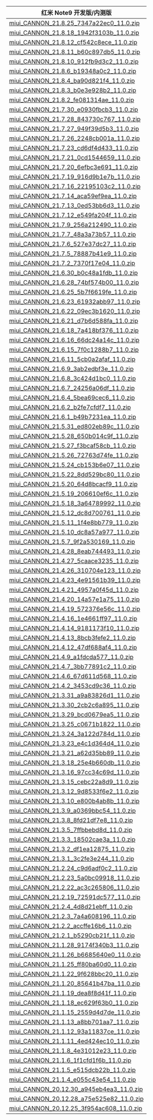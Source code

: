 | 红米 Note9  开发版/内测版    |
| ---- |
| [miui_CANNON_21.8.25_7347a22ec0_11.0.zip](https://bigota.d.miui.com/21.8.25/miui_CANNON_21.8.25_7347a22ec0_11.0.zip)    |
| [miui_CANNON_21.8.18_1942f3103b_11.0.zip](https://bigota.d.miui.com/21.8.18/miui_CANNON_21.8.18_1942f3103b_11.0.zip)    |
| [miui_CANNON_21.8.12_cf542c8ece_11.0.zip](https://bigota.d.miui.com/21.8.12/miui_CANNON_21.8.12_cf542c8ece_11.0.zip)    |
| [miui_CANNON_21.8.11_b60c897db5_11.0.zip](https://bigota.d.miui.com/21.8.11/miui_CANNON_21.8.11_b60c897db5_11.0.zip)    |
| [miui_CANNON_21.8.10_912fb9d3c2_11.0.zip](https://bigota.d.miui.com/21.8.10/miui_CANNON_21.8.10_912fb9d3c2_11.0.zip)    |
| [miui_CANNON_21.8.6_b19348a0c2_11.0.zip](https://bigota.d.miui.com/21.8.6/miui_CANNON_21.8.6_b19348a0c2_11.0.zip)    |
| [miui_CANNON_21.8.4_ba90d821f4_11.0.zip](https://bigota.d.miui.com/21.8.4/miui_CANNON_21.8.4_ba90d821f4_11.0.zip)    |
| [miui_CANNON_21.8.3_b0e3e928b2_11.0.zip](https://bigota.d.miui.com/21.8.3/miui_CANNON_21.8.3_b0e3e928b2_11.0.zip)    |
| [miui_CANNON_21.8.2_fe081314ae_11.0.zip](https://bigota.d.miui.com/21.8.2/miui_CANNON_21.8.2_fe081314ae_11.0.zip)    |
| [miui_CANNON_21.7.30_e0930fbcb3_11.0.zip](https://bigota.d.miui.com/21.7.30/miui_CANNON_21.7.30_e0930fbcb3_11.0.zip)    |
| [miui_CANNON_21.7.28_843730c767_11.0.zip](https://bigota.d.miui.com/21.7.28/miui_CANNON_21.7.28_843730c767_11.0.zip)    |
| [miui_CANNON_21.7.27_949f39d5b3_11.0.zip](https://bigota.d.miui.com/21.7.27/miui_CANNON_21.7.27_949f39d5b3_11.0.zip)    |
| [miui_CANNON_21.7.26_2248cb001a_11.0.zip](https://bigota.d.miui.com/21.7.26/miui_CANNON_21.7.26_2248cb001a_11.0.zip)    |
| [miui_CANNON_21.7.23_cd6df4d433_11.0.zip](https://bigota.d.miui.com/21.7.23/miui_CANNON_21.7.23_cd6df4d433_11.0.zip)    |
| [miui_CANNON_21.7.21_0cd1544659_11.0.zip](https://bigota.d.miui.com/21.7.21/miui_CANNON_21.7.21_0cd1544659_11.0.zip)    |
| [miui_CANNON_21.7.20_6efbc3e691_11.0.zip](https://bigota.d.miui.com/21.7.20/miui_CANNON_21.7.20_6efbc3e691_11.0.zip)    |
| [miui_CANNON_21.7.19_916d9b1e7b_11.0.zip](https://bigota.d.miui.com/21.7.19/miui_CANNON_21.7.19_916d9b1e7b_11.0.zip)    |
| [miui_CANNON_21.7.16_22195103c2_11.0.zip](https://bigota.d.miui.com/21.7.16/miui_CANNON_21.7.16_22195103c2_11.0.zip)    |
| [miui_CANNON_21.7.14_aca59ef9ea_11.0.zip](https://bigota.d.miui.com/21.7.14/miui_CANNON_21.7.14_aca59ef9ea_11.0.zip)    |
| [miui_CANNON_21.7.13_0ed53bb6d3_11.0.zip](https://bigota.d.miui.com/21.7.13/miui_CANNON_21.7.13_0ed53bb6d3_11.0.zip)    |
| [miui_CANNON_21.7.12_e549fa204f_11.0.zip](https://bigota.d.miui.com/21.7.12/miui_CANNON_21.7.12_e549fa204f_11.0.zip)    |
| [miui_CANNON_21.7.9_256a212490_11.0.zip](https://bigota.d.miui.com/21.7.9/miui_CANNON_21.7.9_256a212490_11.0.zip)    |
| [miui_CANNON_21.7.7_48a3a73b57_11.0.zip](https://bigota.d.miui.com/21.7.7/miui_CANNON_21.7.7_48a3a73b57_11.0.zip)    |
| [miui_CANNON_21.7.6_527e37dc27_11.0.zip](https://bigota.d.miui.com/21.7.6/miui_CANNON_21.7.6_527e37dc27_11.0.zip)    |
| [miui_CANNON_21.7.5_78887b41e9_11.0.zip](https://bigota.d.miui.com/21.7.5/miui_CANNON_21.7.5_78887b41e9_11.0.zip)    |
| [miui_CANNON_21.7.2_7370f17e04_11.0.zip](https://bigota.d.miui.com/21.7.2/miui_CANNON_21.7.2_7370f17e04_11.0.zip)    |
| [miui_CANNON_21.6.30_b0c48a1fdb_11.0.zip](https://bigota.d.miui.com/21.6.30/miui_CANNON_21.6.30_b0c48a1fdb_11.0.zip)    |
| [miui_CANNON_21.6.28_74bf574b00_11.0.zip](https://bigota.d.miui.com/21.6.28/miui_CANNON_21.6.28_74bf574b00_11.0.zip)    |
| [miui_CANNON_21.6.25_5b7f6619fe_11.0.zip](https://bigota.d.miui.com/21.6.25/miui_CANNON_21.6.25_5b7f6619fe_11.0.zip)    |
| [miui_CANNON_21.6.23_61932abb97_11.0.zip](https://bigota.d.miui.com/21.6.23/miui_CANNON_21.6.23_61932abb97_11.0.zip)    |
| [miui_CANNON_21.6.22_09ec3b1620_11.0.zip](https://bigota.d.miui.com/21.6.22/miui_CANNON_21.6.22_09ec3b1620_11.0.zip)    |
| [miui_CANNON_21.6.21_d7b6d588fa_11.0.zip](https://bigota.d.miui.com/21.6.21/miui_CANNON_21.6.21_d7b6d588fa_11.0.zip)    |
| [miui_CANNON_21.6.18_7a418bf376_11.0.zip](https://bigota.d.miui.com/21.6.18/miui_CANNON_21.6.18_7a418bf376_11.0.zip)    |
| [miui_CANNON_21.6.16_66dc24a14c_11.0.zip](https://bigota.d.miui.com/21.6.16/miui_CANNON_21.6.16_66dc24a14c_11.0.zip)    |
| [miui_CANNON_21.6.15_7f0c1288b7_11.0.zip](https://bigota.d.miui.com/21.6.15/miui_CANNON_21.6.15_7f0c1288b7_11.0.zip)    |
| [miui_CANNON_21.6.11_5cb0a2afaf_11.0.zip](https://bigota.d.miui.com/21.6.11/miui_CANNON_21.6.11_5cb0a2afaf_11.0.zip)    |
| [miui_CANNON_21.6.9_3ab2edbf3e_11.0.zip](https://bigota.d.miui.com/21.6.9/miui_CANNON_21.6.9_3ab2edbf3e_11.0.zip)    |
| [miui_CANNON_21.6.8_3c424d1bc0_11.0.zip](https://bigota.d.miui.com/21.6.8/miui_CANNON_21.6.8_3c424d1bc0_11.0.zip)    |
| [miui_CANNON_21.6.7_24256a06df_11.0.zip](https://bigota.d.miui.com/21.6.7/miui_CANNON_21.6.7_24256a06df_11.0.zip)    |
| [miui_CANNON_21.6.4_5bea69cec6_11.0.zip](https://bigota.d.miui.com/21.6.4/miui_CANNON_21.6.4_5bea69cec6_11.0.zip)    |
| [miui_CANNON_21.6.2_b2fe7cfdf7_11.0.zip](https://bigota.d.miui.com/21.6.2/miui_CANNON_21.6.2_b2fe7cfdf7_11.0.zip)    |
| [miui_CANNON_21.6.1_b49b7231ea_11.0.zip](https://bigota.d.miui.com/21.6.1/miui_CANNON_21.6.1_b49b7231ea_11.0.zip)    |
| [miui_CANNON_21.5.31_ed802eb89c_11.0.zip](https://bigota.d.miui.com/21.5.31/miui_CANNON_21.5.31_ed802eb89c_11.0.zip)    |
| [miui_CANNON_21.5.28_650b014c9f_11.0.zip](https://bigota.d.miui.com/21.5.28/miui_CANNON_21.5.28_650b014c9f_11.0.zip)    |
| [miui_CANNON_21.5.27_f3bcaf58cb_11.0.zip](https://bigota.d.miui.com/21.5.27/miui_CANNON_21.5.27_f3bcaf58cb_11.0.zip)    |
| [miui_CANNON_21.5.26_72763d74fe_11.0.zip](https://bigota.d.miui.com/21.5.26/miui_CANNON_21.5.26_72763d74fe_11.0.zip)    |
| [miui_CANNON_21.5.24_cb153b6e07_11.0.zip](https://bigota.d.miui.com/21.5.24/miui_CANNON_21.5.24_cb153b6e07_11.0.zip)    |
| [miui_CANNON_21.5.22_8dd529bc80_11.0.zip](https://bigota.d.miui.com/21.5.22/miui_CANNON_21.5.22_8dd529bc80_11.0.zip)    |
| [miui_CANNON_21.5.20_64d8bcacf9_11.0.zip](https://bigota.d.miui.com/21.5.20/miui_CANNON_21.5.20_64d8bcacf9_11.0.zip)    |
| [miui_CANNON_21.5.19_206610ef6c_11.0.zip](https://bigota.d.miui.com/21.5.19/miui_CANNON_21.5.19_206610ef6c_11.0.zip)    |
| [miui_CANNON_21.5.18_3a64789992_11.0.zip](https://bigota.d.miui.com/21.5.18/miui_CANNON_21.5.18_3a64789992_11.0.zip)    |
| [miui_CANNON_21.5.12_dc8d700761_11.0.zip](https://bigota.d.miui.com/21.5.12/miui_CANNON_21.5.12_dc8d700761_11.0.zip)    |
| [miui_CANNON_21.5.11_1f4e8bb779_11.0.zip](https://bigota.d.miui.com/21.5.11/miui_CANNON_21.5.11_1f4e8bb779_11.0.zip)    |
| [miui_CANNON_21.5.10_dc8a57a977_11.0.zip](https://bigota.d.miui.com/21.5.10/miui_CANNON_21.5.10_dc8a57a977_11.0.zip)    |
| [miui_CANNON_21.5.7_9f2a530169_11.0.zip](https://bigota.d.miui.com/21.5.7/miui_CANNON_21.5.7_9f2a530169_11.0.zip)    |
| [miui_CANNON_21.4.28_8eab744493_11.0.zip](https://bigota.d.miui.com/21.4.28/miui_CANNON_21.4.28_8eab744493_11.0.zip)    |
| [miui_CANNON_21.4.27_5caace3235_11.0.zip](https://bigota.d.miui.com/21.4.27/miui_CANNON_21.4.27_5caace3235_11.0.zip)    |
| [miui_CANNON_21.4.26_310704e123_11.0.zip](https://bigota.d.miui.com/21.4.26/miui_CANNON_21.4.26_310704e123_11.0.zip)    |
| [miui_CANNON_21.4.23_4e91561b39_11.0.zip](https://bigota.d.miui.com/21.4.23/miui_CANNON_21.4.23_4e91561b39_11.0.zip)    |
| [miui_CANNON_21.4.21_4957a0f45d_11.0.zip](https://bigota.d.miui.com/21.4.21/miui_CANNON_21.4.21_4957a0f45d_11.0.zip)    |
| [miui_CANNON_21.4.20_14a57e1a75_11.0.zip](https://bigota.d.miui.com/21.4.20/miui_CANNON_21.4.20_14a57e1a75_11.0.zip)    |
| [miui_CANNON_21.4.19_572376e56c_11.0.zip](https://bigota.d.miui.com/21.4.19/miui_CANNON_21.4.19_572376e56c_11.0.zip)    |
| [miui_CANNON_21.4.16_1e4661ff97_11.0.zip](https://bigota.d.miui.com/21.4.16/miui_CANNON_21.4.16_1e4661ff97_11.0.zip)    |
| [miui_CANNON_21.4.14_9181173f10_11.0.zip](https://bigota.d.miui.com/21.4.14/miui_CANNON_21.4.14_9181173f10_11.0.zip)    |
| [miui_CANNON_21.4.13_8bcb3fefe2_11.0.zip](https://bigota.d.miui.com/21.4.13/miui_CANNON_21.4.13_8bcb3fefe2_11.0.zip)    |
| [miui_CANNON_21.4.12_47df688af4_11.0.zip](https://bigota.d.miui.com/21.4.12/miui_CANNON_21.4.12_47df688af4_11.0.zip)    |
| [miui_CANNON_21.4.9_a1fdcda577_11.0.zip](https://bigota.d.miui.com/21.4.9/miui_CANNON_21.4.9_a1fdcda577_11.0.zip)    |
| [miui_CANNON_21.4.7_3bb77891c2_11.0.zip](https://bigota.d.miui.com/21.4.7/miui_CANNON_21.4.7_3bb77891c2_11.0.zip)    |
| [miui_CANNON_21.4.6_67d611d568_11.0.zip](https://bigota.d.miui.com/21.4.6/miui_CANNON_21.4.6_67d611d568_11.0.zip)    |
| [miui_CANNON_21.4.2_3453cd9c36_11.0.zip](https://bigota.d.miui.com/21.4.2/miui_CANNON_21.4.2_3453cd9c36_11.0.zip)    |
| [miui_CANNON_21.3.31_a9a83826d1_11.0.zip](https://bigota.d.miui.com/21.3.31/miui_CANNON_21.3.31_a9a83826d1_11.0.zip)    |
| [miui_CANNON_21.3.30_2cb2c6a895_11.0.zip](https://bigota.d.miui.com/21.3.30/miui_CANNON_21.3.30_2cb2c6a895_11.0.zip)    |
| [miui_CANNON_21.3.29_bcd0679ea5_11.0.zip](https://bigota.d.miui.com/21.3.29/miui_CANNON_21.3.29_bcd0679ea5_11.0.zip)    |
| [miui_CANNON_21.3.25_c0671b1822_11.0.zip](https://bigota.d.miui.com/21.3.25/miui_CANNON_21.3.25_c0671b1822_11.0.zip)    |
| [miui_CANNON_21.3.24_3a122d784d_11.0.zip](https://bigota.d.miui.com/21.3.24/miui_CANNON_21.3.24_3a122d784d_11.0.zip)    |
| [miui_CANNON_21.3.23_e4c1d364d4_11.0.zip](https://bigota.d.miui.com/21.3.23/miui_CANNON_21.3.23_e4c1d364d4_11.0.zip)    |
| [miui_CANNON_21.3.21_a62d35bb89_11.0.zip](https://bigota.d.miui.com/21.3.21/miui_CANNON_21.3.21_a62d35bb89_11.0.zip)    |
| [miui_CANNON_21.3.18_25e4b660db_11.0.zip](https://bigota.d.miui.com/21.3.18/miui_CANNON_21.3.18_25e4b660db_11.0.zip)    |
| [miui_CANNON_21.3.16_97cc34c69d_11.0.zip](https://bigota.d.miui.com/21.3.16/miui_CANNON_21.3.16_97cc34c69d_11.0.zip)    |
| [miui_CANNON_21.3.15_cebc22a8d9_11.0.zip](https://bigota.d.miui.com/21.3.15/miui_CANNON_21.3.15_cebc22a8d9_11.0.zip)    |
| [miui_CANNON_21.3.12_9d8533f6e2_11.0.zip](https://bigota.d.miui.com/21.3.12/miui_CANNON_21.3.12_9d8533f6e2_11.0.zip)    |
| [miui_CANNON_21.3.10_e800b4ab8b_11.0.zip](https://bigota.d.miui.com/21.3.10/miui_CANNON_21.3.10_e800b4ab8b_11.0.zip)    |
| [miui_CANNON_21.3.9_a0369bbc54_11.0.zip](https://bigota.d.miui.com/21.3.9/miui_CANNON_21.3.9_a0369bbc54_11.0.zip)    |
| [miui_CANNON_21.3.8_8fd21df7e8_11.0.zip](https://bigota.d.miui.com/21.3.8/miui_CANNON_21.3.8_8fd21df7e8_11.0.zip)    |
| [miui_CANNON_21.3.5_7ffbbebd8d_11.0.zip](https://bigota.d.miui.com/21.3.5/miui_CANNON_21.3.5_7ffbbebd8d_11.0.zip)    |
| [miui_CANNON_21.3.3_18502cae3a_11.0.zip](https://bigota.d.miui.com/21.3.3/miui_CANNON_21.3.3_18502cae3a_11.0.zip)    |
| [miui_CANNON_21.3.2_df1ea12875_11.0.zip](https://bigota.d.miui.com/21.3.2/miui_CANNON_21.3.2_df1ea12875_11.0.zip)    |
| [miui_CANNON_21.3.1_3c2fe3e244_11.0.zip](https://bigota.d.miui.com/21.3.1/miui_CANNON_21.3.1_3c2fe3e244_11.0.zip)    |
| [miui_CANNON_21.2.24_c9d6adf0c2_11.0.zip](https://bigota.d.miui.com/21.2.24/miui_CANNON_21.2.24_c9d6adf0c2_11.0.zip)    |
| [miui_CANNON_21.2.23_5a0bc09918_11.0.zip](https://bigota.d.miui.com/21.2.23/miui_CANNON_21.2.23_5a0bc09918_11.0.zip)    |
| [miui_CANNON_21.2.22_ac3c265806_11.0.zip](https://bigota.d.miui.com/21.2.22/miui_CANNON_21.2.22_ac3c265806_11.0.zip)    |
| [miui_CANNON_21.2.19_72591dc577_11.0.zip](https://bigota.d.miui.com/21.2.19/miui_CANNON_21.2.19_72591dc577_11.0.zip)    |
| [miui_CANNON_21.2.4_4d8d21ebff_11.0.zip](https://bigota.d.miui.com/21.2.4/miui_CANNON_21.2.4_4d8d21ebff_11.0.zip)    |
| [miui_CANNON_21.2.3_7a4a608196_11.0.zip](https://bigota.d.miui.com/21.2.3/miui_CANNON_21.2.3_7a4a608196_11.0.zip)    |
| [miui_CANNON_21.2.2_accffe16b6_11.0.zip](https://bigota.d.miui.com/21.2.2/miui_CANNON_21.2.2_accffe16b6_11.0.zip)    |
| [miui_CANNON_21.2.1_b5290cb21f_11.0.zip](https://bigota.d.miui.com/21.2.1/miui_CANNON_21.2.1_b5290cb21f_11.0.zip)    |
| [miui_CANNON_21.1.28_9174f340b3_11.0.zip](https://bigota.d.miui.com/21.1.28/miui_CANNON_21.1.28_9174f340b3_11.0.zip)    |
| [miui_CANNON_21.1.26_b6685640e0_11.0.zip](https://bigota.d.miui.com/21.1.26/miui_CANNON_21.1.26_b6685640e0_11.0.zip)    |
| [miui_CANNON_21.1.25_ff80ba60d0_11.0.zip](https://bigota.d.miui.com/21.1.25/miui_CANNON_21.1.25_ff80ba60d0_11.0.zip)    |
| [miui_CANNON_21.1.22_9f628bbc20_11.0.zip](https://bigota.d.miui.com/21.1.22/miui_CANNON_21.1.22_9f628bbc20_11.0.zip)    |
| [miui_CANNON_21.1.20_85641b47ba_11.0.zip](https://bigota.d.miui.com/21.1.20/miui_CANNON_21.1.20_85641b47ba_11.0.zip)    |
| [miui_CANNON_21.1.19_dea8f8d41f_11.0.zip](https://bigota.d.miui.com/21.1.19/miui_CANNON_21.1.19_dea8f8d41f_11.0.zip)    |
| [miui_CANNON_21.1.18_ec629f63b0_11.0.zip](https://bigota.d.miui.com/21.1.18/miui_CANNON_21.1.18_ec629f63b0_11.0.zip)    |
| [miui_CANNON_21.1.15_2559d4d7de_11.0.zip](https://bigota.d.miui.com/21.1.15/miui_CANNON_21.1.15_2559d4d7de_11.0.zip)    |
| [miui_CANNON_21.1.13_a8bb701aa7_11.0.zip](https://bigota.d.miui.com/21.1.13/miui_CANNON_21.1.13_a8bb701aa7_11.0.zip)    |
| [miui_CANNON_21.1.12_93a11837ce_11.0.zip](https://bigota.d.miui.com/21.1.12/miui_CANNON_21.1.12_93a11837ce_11.0.zip)    |
| [miui_CANNON_21.1.11_4ed424ec10_11.0.zip](https://bigota.d.miui.com/21.1.11/miui_CANNON_21.1.11_4ed424ec10_11.0.zip)    |
| [miui_CANNON_21.1.8_4e31012e23_11.0.zip](https://bigota.d.miui.com/21.1.8/miui_CANNON_21.1.8_4e31012e23_11.0.zip)    |
| [miui_CANNON_21.1.6_1f1cfd1f6b_11.0.zip](https://bigota.d.miui.com/21.1.6/miui_CANNON_21.1.6_1f1cfd1f6b_11.0.zip)    |
| [miui_CANNON_21.1.5_e515dcb22b_11.0.zip](https://bigota.d.miui.com/21.1.5/miui_CANNON_21.1.5_e515dcb22b_11.0.zip)    |
| [miui_CANNON_21.1.4_e055c43e54_11.0.zip](https://bigota.d.miui.com/21.1.4/miui_CANNON_21.1.4_e055c43e54_11.0.zip)    |
| [miui_CANNON_20.12.30_a945eb4ea3_11.0.zip](https://bigota.d.miui.com/20.12.30/miui_CANNON_20.12.30_a945eb4ea3_11.0.zip)    |
| [miui_CANNON_20.12.28_a75e525e82_11.0.zip](https://bigota.d.miui.com/20.12.28/miui_CANNON_20.12.28_a75e525e82_11.0.zip)    |
| [miui_CANNON_20.12.25_3f954ac608_11.0.zip](https://bigota.d.miui.com/20.12.25/miui_CANNON_20.12.25_3f954ac608_11.0.zip)    |
